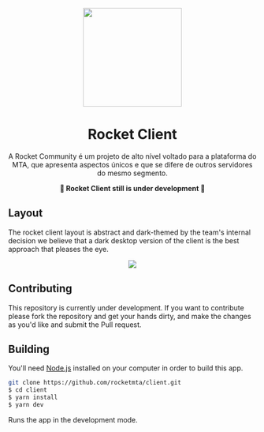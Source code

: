 <p align="center">
  <img src="https://cdn.discordapp.com/attachments/1006782741746040884/1022033935598899240/Group_9.png" width="200" />
</p>

<h1 align="center">
  Rocket Client
</h1>

<p align="center">
A Rocket Community é um projeto de alto nível voltado para a plataforma do MTA, que apresenta aspectos únicos e que se difere de outros servidores do mesmo segmento.
</p>

<p align="center">
<strong>🚧 Rocket Client still is under development 🚧</strong>
</p>


## Layout
The rocket client layout is abstract and dark-themed by the team's internal decision we believe that a dark desktop version of the client is the best approach that pleases the eye.


<p align="center">
  <img src="https://cdn.discordapp.com/attachments/1006782741746040884/1022034857888587827/main.png" />
</p>

## Contributing

This repository is currently under development. If you want to contribute please fork the repository and get your hands dirty, and make the changes as you'd like and submit the Pull request.

## Building

You'll need [Node.js](https://nodejs.org) installed on your computer in order to build this app.

```bash
git clone https://github.com/rocketmta/client.git
$ cd client
$ yarn install
$ yarn dev
```

Runs the app in the development mode.<br/>
